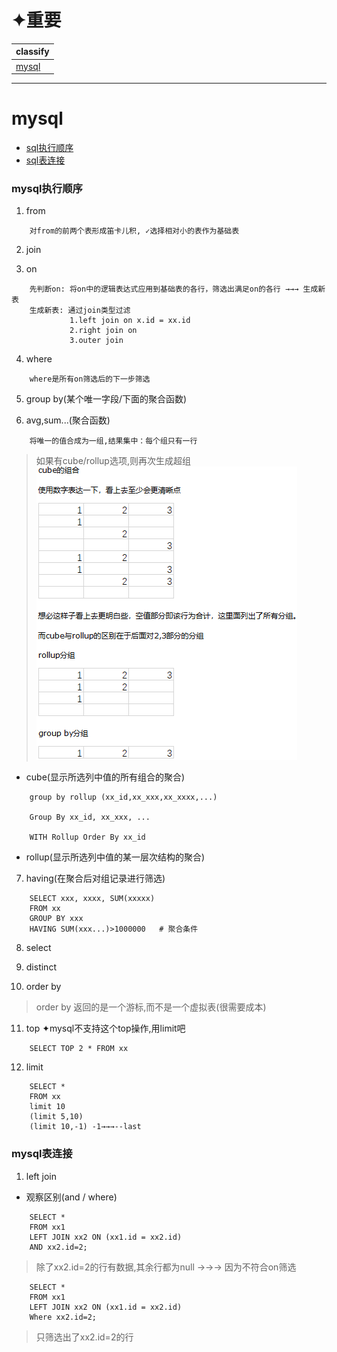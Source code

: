 # ✦重要

classify|
---|
[mysql](#mysql)|

---
# mysql
* [sql执行顺序](#mysql执行顺序)
* [sql表连接](#mysql表连接)

### mysql执行顺序
1. from
```
    对from的前两个表形成笛卡儿积, ✓选择相对小的表作为基础表
```

2. join

3. on
```
    先判断on: 将on中的逻辑表达式应用到基础表的各行，筛选出满足on的各行 →→→ 生成新表
    生成新表: 通过join类型过滤
             1.left join on x.id = xx.id
             2.right join on
             3.outer join
```

4. where
```
    where是所有on筛选后的下一步筛选
```

5. group by(某个唯一字段/下面的聚合函数)

6. avg,sum...(聚合函数)
```
    将唯一的值合成为一组,结果集中：每个组只有一行
```
> 如果有cube/rollup选项,则再次生成超组   
![](images/cube_rollup.jpg "")
* cube(显示所选列中值的所有组合的聚合)
```
    group by rollup (xx_id,xx_xxx,xx_xxxx,...)
    
    Group By xx_id, xx_xxx, ...

    WITH Rollup Order By xx_id
```
* rollup(显示所选列中值的某一层次结构的聚合)

7. having(在聚合后对组记录进行筛选)
```
    SELECT xxx, xxxx, SUM(xxxxx)
    FROM xx
    GROUP BY xxx
    HAVING SUM(xxx...)>1000000   # 聚合条件
```

8. select

9. distinct

10. order by
> order by 返回的是一个游标,而不是一个虚拟表(很需要成本)

11. top ✦mysql不支持这个top操作,用limit吧
```
    SELECT TOP 2 * FROM xx
```

12. limit
```
    SELECT *
    FROM xx
    limit 10
    (limit 5,10)
    (limit 10,-1) -1→→→--last
```

### mysql表连接
1. left join
* 观察区别(and / where)
```
    SELECT * 
    FROM xx1 
    LEFT JOIN xx2 ON (xx1.id = xx2.id)
    AND xx2.id=2;
```
> 除了xx2.id=2的行有数据,其余行都为null →→→ 因为不符合on筛选
```
    SELECT * 
    FROM xx1 
    LEFT JOIN xx2 ON (xx1.id = xx2.id)
    Where xx2.id=2;
```
> 只筛选出了xx2.id=2的行
